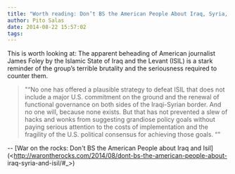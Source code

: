```yaml
---
title: "Worth reading: Don’t BS the American People About Iraq, Syria, and ISIL"
author: Pito Salas
date: 2014-08-22 15:57:02
tags: 
---
```



This is worth looking at: The apparent beheading of American journalist James
Foley by the Islamic State of Iraq and the Levant (ISIL) is a stark reminder
of the group’s terrible brutality and the seriousness required to counter
them.

> "“No one has offered a plausible strategy to defeat ISIL that does not
> include a major U.S. commitment on the ground and the renewal of functional
> governance on both sides of the Iraqi-Syrian border. And no one will,
> because none exists. But that has not prevented a slew of hacks and wonks
> from suggesting grandiose policy goals without paying serious attention to
> the costs of implementation and the fragility of the U.S. political
> consensus for achieving those goals. “"  
>

-- [War on the rocks: Don't BS the American People about Iraq and
Isil](<http://warontherocks.com/2014/08/dont-bs-the-american-people-about-
iraq-syria-and-isil/#_>)


